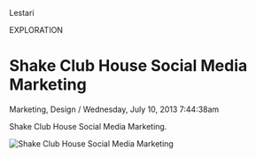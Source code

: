 
Lestari
<p class="type">EXPLORATION</p>

# Shake Club House Social Media Marketing

<p class="meta">Marketing, Design  /  Wednesday, July 10, 2013 7:44:38am</p>

Shake Club House Social Media Marketing.

![Shake Club House Social Media Marketing](https://farooq-agent.web.app/assets/images/works/large/S81swfwM_work_image.jpg)
